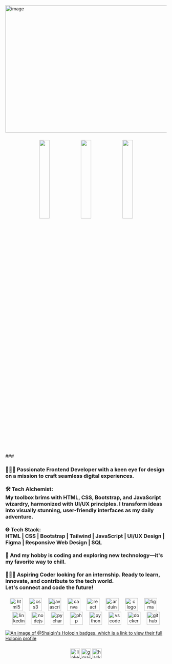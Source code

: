 <img width="1584" height="396" alt="image" src="https://github.com/user-attachments/assets/58b1d4dc-287a-4d15-98f4-d28104a8afcb" />

###

<div align="center">
  <img src="https://assets.leetcode.com/static_assets/others/2550.gif" width="25%" />
  <img src="https://assets.leetcode.com/static_assets/others/25100.gif" width="25%" />
  <img src="https://assets.leetcode.com/static_assets/others/200.gif" width="25%" />
</div>
###


<h3 align="left">👨🏻‍💻 Passionate Frontend Developer with a keen eye for design on a mission to craft seamless digital experiences.<br><br>🛠 Tech Alchemist:<br>My toolbox brims with HTML, CSS, Bootstrap, and JavaScript wizardry, harmonized with UI/UX principles. I transform ideas into visually stunning, user-friendly interfaces as my daily adventure.<br><br>🌐 Tech Stack:<br>HTML | CSS | Bootstrap | Tailwind | JavaScript | UI/UX Design | Figma | Responsive Web Design | SQL<br><br>🤠 And my hobby is coding and exploring new technology—it's my favorite way to chill.<br><br>🙋🏻‍♂ Aspiring Coder looking for an internship. Ready to learn, innovate, and contribute to the tech world.<br>Let's connect and code the future!</h3>



###

<div align="center">
  <img src="https://cdn.jsdelivr.net/gh/devicons/devicon/icons/html5/html5-original.svg" height="40" alt="html5 logo"  />
  <img width="12" />
  <img src="https://cdn.jsdelivr.net/gh/devicons/devicon/icons/css3/css3-original.svg" height="40" alt="css3 logo"  />
  <img width="12" />
  <img src="https://cdn.jsdelivr.net/gh/devicons/devicon/icons/javascript/javascript-original.svg" height="40" alt="javascript logo"  />
  <img width="12" />
  <img src="https://cdn.jsdelivr.net/gh/devicons/devicon/icons/canva/canva-original.svg" height="40" alt="canva logo"  />
  <img width="12" />
  <img src="https://cdn.jsdelivr.net/gh/devicons/devicon/icons/react/react-original.svg" height="40" alt="react logo"  />
  <img width="12" />
  <img src="https://cdn.jsdelivr.net/gh/devicons/devicon/icons/arduino/arduino-original.svg" height="40" alt="arduino logo"  />
  <img width="12" />
  <img src="https://cdn.jsdelivr.net/gh/devicons/devicon/icons/c/c-original.svg" height="40" alt="c logo"  />
  <img width="12" />
  <img src="https://cdn.jsdelivr.net/gh/devicons/devicon/icons/figma/figma-original.svg" height="40" alt="figma logo"  />
  <img width="12" />
  <img src="https://cdn.jsdelivr.net/gh/devicons/devicon/icons/linkedin/linkedin-original.svg" height="40" alt="linkedin logo"  />
  <img width="12" />
  <img src="https://cdn.jsdelivr.net/gh/devicons/devicon/icons/nodejs/nodejs-original.svg" height="40" alt="nodejs logo"  />
  <img width="12" />
  <img src="https://cdn.jsdelivr.net/gh/devicons/devicon/icons/pycharm/pycharm-original.svg" height="40" alt="pycharm logo"  />
  <img width="12" />
  <img src="https://cdn.jsdelivr.net/gh/devicons/devicon/icons/php/php-original.svg" height="40" alt="php logo"  />
  <img width="12" />
  <img src="https://cdn.jsdelivr.net/gh/devicons/devicon/icons/python/python-original.svg" height="40" alt="python logo"  />
  <img width="12" />
  <img src="https://cdn.jsdelivr.net/gh/devicons/devicon/icons/vscode/vscode-original.svg" height="40" alt="vscode logo"  />
  <img width="12" />
  <img src="https://cdn.jsdelivr.net/gh/devicons/devicon/icons/docker/docker-original.svg" height="40" alt="docker logo"  />
  <img width="12" />
  <img src="https://skillicons.dev/icons?i=github" height="40" alt="github logo"  />
</div>




[![An image of @5haiqin's Holopin badges, which is a link to view their full Holopin profile](https://holopin.me/5haiqin)](https://holopin.io/@5haiqin)



###

<div align="center">
  <a href="https://www.linkedin.com/in/shaiqin/" target="_blank">
    <img src="https://img.shields.io/static/v1?message=LinkedIn&logo=linkedin&label=&color=0077B5&logoColor=white&labelColor=&style=for-the-badge" height="30" alt="linkedin logo"  />
  </a>
  <a href="mailto:5haiqin.tech@gmail.com" target="_blank">
    <img src="https://img.shields.io/static/v1?message=Gmail&logo=gmail&label=&color=D14836&logoColor=white&labelColor=&style=for-the-badge" height="30" alt="gmail logo"  />
  </a>
  <a href="https://www.hackerrank.com/profile/5haiqin" target="_blank">
    <img src="https://img.shields.io/static/v1?message=HackerRank&logo=hackerrank&label=&color=2EC866&logoColor=white&labelColor=&style=for-the-badge" height="30" alt="hackerrank logo"  />
  </a>
</div>

###

<div align="left">
</div>

###
